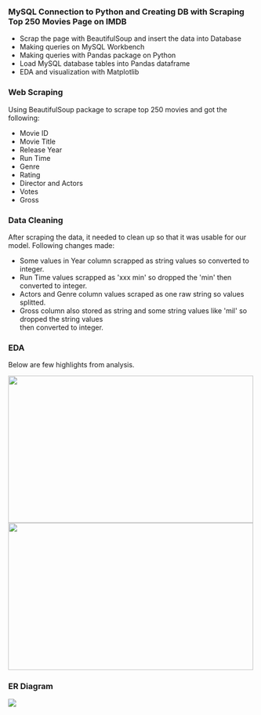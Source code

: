 ### MySQL Connection to Python and Creating DB with Scraping Top 250 Movies Page on IMDB

 - Scrap the page with BeautifulSoup and insert the data into Database
 - Making queries on MySQL Workbench
 - Making queries with Pandas package on Python
 - Load MySQL database tables into Pandas dataframe 
 - EDA and visualization with Matplotlib 

### Web Scraping

Using BeautifulSoup package to scrape top 250 movies and got the following:

 - Movie ID
 - Movie Title
 - Release Year
 - Run Time
 - Genre
 - Rating
 - Director and Actors
 - Votes
 - Gross
 
### Data Cleaning
 
After scraping the data, it needed to clean up so that it was usable for our model. Following changes made:
 
  - Some values in Year column scrapped as string values so converted to integer.
  - Run Time values scrapped as 'xxx min' so dropped the 'min' then converted to integer.
  - Actors and Genre column values scraped as one raw string so values splitted.
  - Gross column also stored as string and some string values like 'mil' so dropped the string values<br>
    then converted to integer.
    
### EDA

Below are few highlights from analysis.

<img src="https://github.com/oneofthemdata/MySQL-Python-Web-Scraping/blob/main/images/Box%20Office%20Total%20by%20Genre.png" width="500" height="300">
<img src="https://github.com/oneofthemdata/MySQL-Python-Web-Scraping/blob/main/images/Top%2020%20Directors%20by%20Their%20Movies'%20Gross%20Total.png" width="500" height="300">

### ER Diagram

  ![](https://github.com/oneofthemdata/MySQL-Python-Web-Scraping/blob/main/images/ER%20Diagram.png)
  
  
